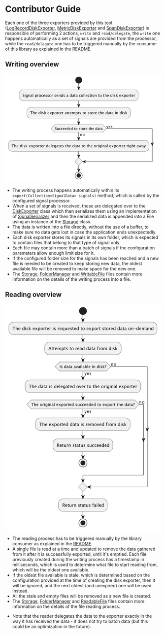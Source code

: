 # Contributor Guide

Each one of the three exporters provided by this
tool ([LogRecordDiskExporter](src/main/java/io/opentelemetry/contrib/disk/buffering/exporters/LogRecordDiskExporter.java), [MetricDiskExporter](src/main/java/io/opentelemetry/contrib/disk/buffering/exporters/MetricDiskExporter.java)
and [SpanDiskExporter](src/main/java/io/opentelemetry/contrib/disk/buffering/exporters/SpanDiskExporter.java))
is responsible of performing 2 actions, `write` and `read/delegate`, the `write` one happens
automatically as a set of signals are provided from the processor, while the `read/delegate` one has
to be triggered manually by the consumer of this library as explained in the [README](README.md).

## Writing overview

![Writing flow](assets/writing-flow.png)

* The writing process happens automatically within its `export(Collection<SignalData> signals)`
  method, which is called by the configured signal processor.
* When a set of signals is received, these are delegated over to
  the [DiskExporter](src/main/java/io/opentelemetry/contrib/disk/buffering/internal/exporters/DiskExporter.java)
  class which then serializes them using an implementation
  of [SignalSerializer](src/main/java/io/opentelemetry/contrib/disk/buffering/internal/serialization/serializers/SignalSerializer.java)
  and then the serialized data is appended into a File using an instance of
  the [Storage](src/main/java/io/opentelemetry/contrib/disk/buffering/internal/storage/Storage.java)
  class.
* The data is written into a file directly, without the use of a buffer, to make sure no data gets
  lost in case the application ends unexpectedly.
* Each disk exporter stores its signals in its own folder, which is expected to contain files
  that belong to that type of signal only.
* Each file may contain more than a batch of signals if the configuration parameters allow enough
  limit size for it.
* If the configured folder size for the signals has been reached and a new file is needed to be
  created to keep storing new data, the oldest available file will be removed to make space for the
  new one.
* The [Storage](src/main/java/io/opentelemetry/contrib/disk/buffering/internal/storage/Storage.java),
  [FolderManager](src/main/java/io/opentelemetry/contrib/disk/buffering/internal/storage/FolderManager.java)
  and [WritableFile](src/main/java/io/opentelemetry/contrib/disk/buffering/internal/storage/files/WritableFile.java)
  files contain more information on the details of the writing process into a file.

## Reading overview

![Reading flow](assets/reading-flow.png)

* The reading process has to be triggered manually by the library consumer as explained in
  the [README](README.md).
* A single file is read at a time and updated to remove the data gathered from it after it is
  successfully exported, until it's emptied. Each file previously created during the
  writing process has a timestamp in milliseconds, which is used to determine what file to start
  reading from, which will be the oldest one available.
* If the oldest file available is stale, which is determined based on the configuration provided at
  the time of creating the disk exporter, then it will be ignored, and the next oldest (and
  unexpired) one will be used instead.
* All the stale and empty files will be removed as a new file is created.
* The [Storage](src/main/java/io/opentelemetry/contrib/disk/buffering/internal/storage/Storage.java),
  [FolderManager](src/main/java/io/opentelemetry/contrib/disk/buffering/internal/storage/FolderManager.java)
  and [ReadableFile](src/main/java/io/opentelemetry/contrib/disk/buffering/internal/storage/files/ReadableFile.java)
  files contain more information on the details of the file reading process.
- Note that the reader delegates the data to the exporter exactly in the way it has received the data - it does not try to batch data (but this could be an optimization in the future). 
